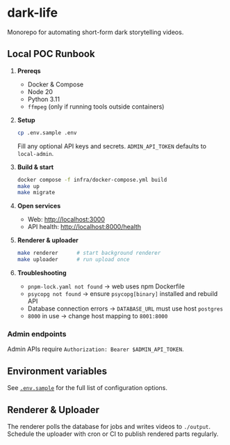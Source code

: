 # dark-life

Monorepo for automating short-form dark storytelling videos.

## Local POC Runbook

1. **Prereqs**
   - Docker & Compose
   - Node 20
   - Python 3.11
   - `ffmpeg` (only if running tools outside containers)

2. **Setup**
   ```bash
   cp .env.sample .env
   ```
   Fill any optional API keys and secrets. `ADMIN_API_TOKEN` defaults to `local-admin`.

3. **Build & start**
   ```bash
   docker compose -f infra/docker-compose.yml build
   make up
   make migrate
   ```

4. **Open services**
   - Web: <http://localhost:3000>
   - API health: <http://localhost:8000/health>

5. **Renderer & uploader**
   ```bash
   make renderer      # start background renderer
   make uploader      # run upload once
   ```

6. **Troubleshooting**
   - `pnpm-lock.yaml not found` → web uses npm Dockerfile
   - `psycopg not found` → ensure `psycopg[binary]` installed and rebuild API
   - Database connection errors → `DATABASE_URL` must use host `postgres`
   - `8000` in use → change host mapping to `8001:8000`

### Admin endpoints

Admin APIs require `Authorization: Bearer $ADMIN_API_TOKEN`.

## Environment variables

See [`.env.sample`](.env.sample) for the full list of configuration options.

## Renderer & Uploader

The renderer polls the database for jobs and writes videos to `./output`. Schedule the uploader with cron or CI to publish rendered parts regularly.

